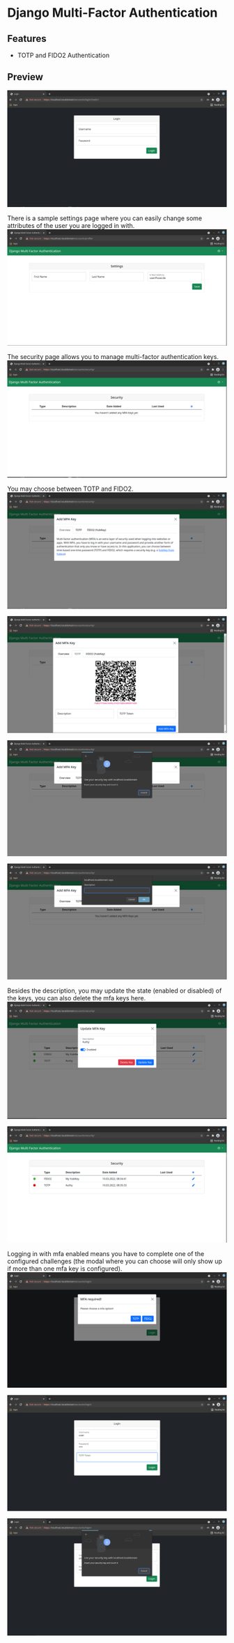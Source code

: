 # Django Multi-Factor Authentication

## Features
* TOTP and FIDO2 Authentication

## Preview

![](./resources/img/djangomfa-login.png)

There is a sample settings page where you can easily change some attributes of the user you are logged in with.
![](./resources/img/djangomfa-settings.png)

The security page allows you to manage multi-factor authentication keys.
![](./resources/img/djangomfa-security-without-keys.png)

You may choose between TOTP and FIDO2.
![](./resources/img/djangomfa-security-add-key-overview.png)

![](./resources/img/djangomfa-security-add-key-totp.png)

![](./resources/img/djangomfa-security-add-key-fido2.png)

![](./resources/img/djangomfa-security-add-key-fido2-description.png)

Besides the description, you may update the state (enabled or disabled) of the keys, you can also delete the mfa keys here.
![](./resources/img/djangomfa-security-update-key.png)

![](./resources/img/djangomfa-security-with-keys.png)

Logging in with mfa enabled means you have to complete one of the configured challenges (the modal where you can choose will only show up if more than one mfa key is configured).
![](./resources/img/djangomfa-login-totp-fido2.png)

![](./resources/img/djangomfa-login-totp.png)

![](./resources/img/djangomfa-login-fido2.png)
